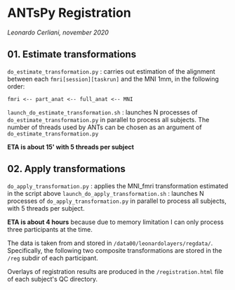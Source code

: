 # ANTsPy Registration
_Leonardo Cerliani, november 2020_

## 01. Estimate transformations
`do_estimate_transformation.py` : carries out estimation of the alignment between each `fmri[session][taskrun]` and the MNI 1mm, in the following order:

```
fmri <-- part_anat <-- full_anat <-- MNI
```

`launch_do_estimate_transformation.sh` : launches N processes of `do_estimate_transformation.py` in parallel to process all subjects. The number of threads used by ANTs can be chosen as an argument of `do_estimate_transformation.py`

__ETA is about 15' with 5 threads per subject__


## 02. Apply transformations
`do_apply_transformation.py` : applies the MNI_fmri transformation estimated in the script above
`launch_do_apply_transformation.sh` : launches N processes of `do_apply_transformation.py` in parallel to process all subjects, with 5 threads per subject.

__ETA is about 4 hours__ because due to memory limitation I can only process three participants at the time.


The data is taken from and stored in `/data00/leonardolayers/regdata/`. Specifically, the following two composite transformations are stored in the `/reg` subdir of each participant.

Overlays of registration results are produced in the `/registration.html` file of each subject's QC directory.
